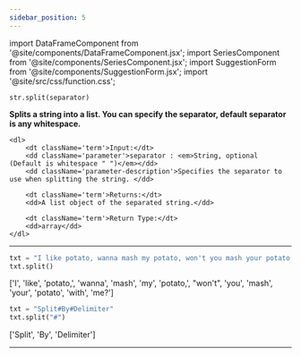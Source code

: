 ```yaml
---
sidebar_position: 5
---
```


import DataFrameComponent from '@site/components/DataFrameComponent.jsx';
import SeriesComponent from '@site/components/SeriesComponent.jsx';
import SuggestionForm from '@site/components/SuggestionForm.jsx';
import '@site/src/css/function.css';

<code>str.split(separator)</code>

<div className='base'>
    <p><strong>Splits a string into a list. You can specify the separator, default separator is any whitespace.</strong></p>

    <dl>
        <dt className='term'>Input:</dt>
        <dd className='parameter'>separator : <em>String, optional (Default is whitespace " ")</em></dd>
        <dd className='parameter-description'>Specifies the separator to use when splitting the string. </dd>
        
        <dt className='term'>Returns:</dt>
        <dd>A list object of the separated string.</dd>

        <dt className='term'>Return Type:</dt>
        <dd>array</dd>
    </dl>
</div>

---

```python
txt = "I like potato, wanna mash my potato, won't you mash your potato with me?"
txt.split()
```
['I', 'like', 'potato,', 'wanna', 'mash', 'my', 'potato,', "won't", 'you', 'mash', 'your', 'potato', 'with', 'me?']


```python
txt = "Split#By#Delimiter"
txt.split("#")
```
['Split', 'By', 'Delimiter']



---
<SuggestionForm/>